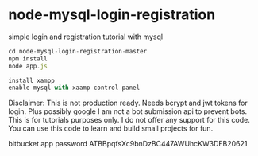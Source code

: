 # node-mysql-login-registration

simple login and registration tutorial with mysql

```js
cd node-mysql-login-registration-master
npm install
node app.js

install xampp
enable mysql with xaamp control panel
```

Disclaimer:
This is not production ready. Needs bcrypt and jwt tokens for login. Plus possibly google I am not a bot submission api to prevent bots. This is for tutorials purposes only. I do not offer any support for this code. You can use this code to learn and build small projects for fun.

bitbucket app password
ATBBpqfsXc9bnDzBC447AWUhcKW3DFB20621

